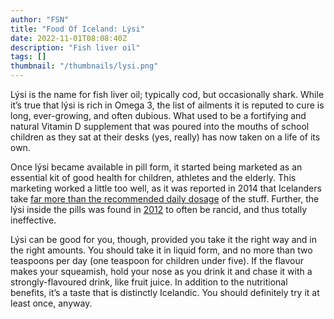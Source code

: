 ```yaml
---
author: "FSN"
title: "Food Of Iceland: Lýsi"
date: 2022-11-01T08:08:40Z
description: "Fish liver oil"
tags: []
thumbnail: "/thumbnails/lysi.png"
---
```


Lýsi is the name for fish liver oil; typically cod, but occasionally shark. While it’s true that lýsi is rich in Omega 3, the list of ailments it is reputed to cure is long, ever-growing, and often dubious. What used to be a fortifying and natural Vitamin D supplement that was poured into the mouths of school children as they sat at their desks (yes, really) has now taken on a life of its own.

Once lýsi became available in pill form, it started being marketed as an essential kit of good health for children, athletes and the elderly. This marketing worked a little too well, as it was reported in 2014 that Icelanders take [far more than the recommended daily dosage](https://grapevine.is/news/2014/01/18/icelanders-taking-too-much-lysi/) of the stuff. Further, the lýsi inside the pills was found in [2012](https://grapevine.is/news/2012/11/15/lysi-gets-failing-grade/) to often be rancid, and thus totally ineffective.

Lýsi can be good for you, though, provided you take it the right way and in the right amounts. You should take it in liquid form, and no more than two teaspoons per day (one teaspoon for children under five). If the flavour makes your squeamish, hold your nose as you drink it and chase it with a strongly-flavoured drink, like fruit juice. In addition to the nutritional benefits, it’s a taste that is distinctly Icelandic. You should definitely try it at least once, anyway.
